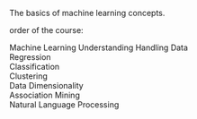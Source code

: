 The basics of machine learning concepts.

order of the course:

Machine Learning Understanding
Handling Data	  
Regression  
Classification	   
Clustering	 
Data Dimensionality	   
Association Mining	    
Natural Language Processing
